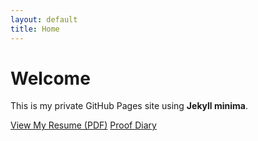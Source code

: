 ```yaml
---
layout: default
title: Home
---
```


# Welcome

This is my private GitHub Pages site using **Jekyll minima**.

[View My Resume (PDF)](SJ_Resume.pdf)
[Proof Diary](/private-site/proof-diary/)

